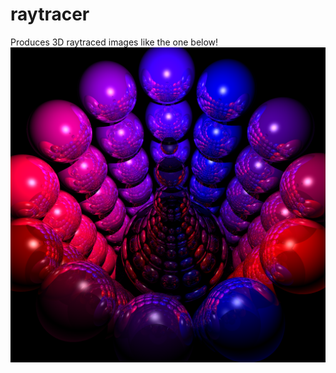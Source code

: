 # raytracer
Produces 3D raytraced images like the one below!
![alt text](images/driver02_large.png "Logo Title Text 1")

